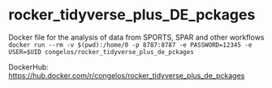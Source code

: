 # rocker_tidyverse_plus_DE_pckages
Docker file for the analysis of data from SPORTS, SPAR and other workflows
`docker run --rm -v $(pwd):/home/0 -p 8787:8787 -e PASSWORD=12345 -e USER=$UID congelos/rocker_tidyverse_plus_de_pckages`

DockerHub: https://hub.docker.com/r/congelos/rocker_tidyverse_plus_de_pckages
